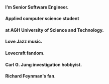 #### I’m Senior Software Engineer.
#### Applied computer science student
#### at AGH University of Science and Technology.
#### Love Jazz music.
#### Lovecraft fandom.
#### Carl G. Jung investigation hobbyist.
#### Richard Feynman's fan.

